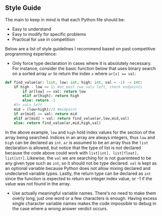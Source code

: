 
## Style Guide

The main to keep in mind is that each Python file should be:

- Easy to understand
- Easy to modify for specific problems
- Practical for use in competition

Below are a list of style guidelines I recommend based on past competitive programming experience:

- Only force type declaration in cases where it is absolutely necessary. For instance, consider the basic function below that uses binary search on a sorted array `ar` to return the index `x` where `ar[x] == val`:

```python
def find_value(ar: list, low: int, high: int, val = -1) -> int:
	if high - low <= 1: #at most two vals left, check endpoints
		if ar[low] == val: return low
		elif ar[high]: return high
		else: return -1
	#3+ vals left
	mid = (low+high)//2 #midpoint
	if ar[mid] == val: return mid
	elif ar[mid] > val: return find_value(ar,low,mid,val)
	else: return find_value(ar,mid,high,val)
```

In the above example, `low` and `high` hold index values for the section of the array being searched. Indices in an array are always integers, thus `low` and `high` can be declared as `int`. `ar` is assumed to be an array thus the `list` declaration is allowed, but notice that the type of list is not declared because the code above could work with `list[int], list[float], list[str]`. Likewise, the `val` we are searching for is not guarenteed to be any given type such as `int`, so it should not be type declared. `val` is kept as an optional variable because Python does not allow mixing declared and undeclared variable types. Lastly, the return type can be declared as `int` since the function is expected to return an integer index value, or -1 if the value was not found in the array.

- Use actually meaningful variable names. There's no need to make them overly long, just one word or a few characters is enough. Having excess single character variable names makes the code impossible to debug in the case where a wrong answer verdict occurs.



